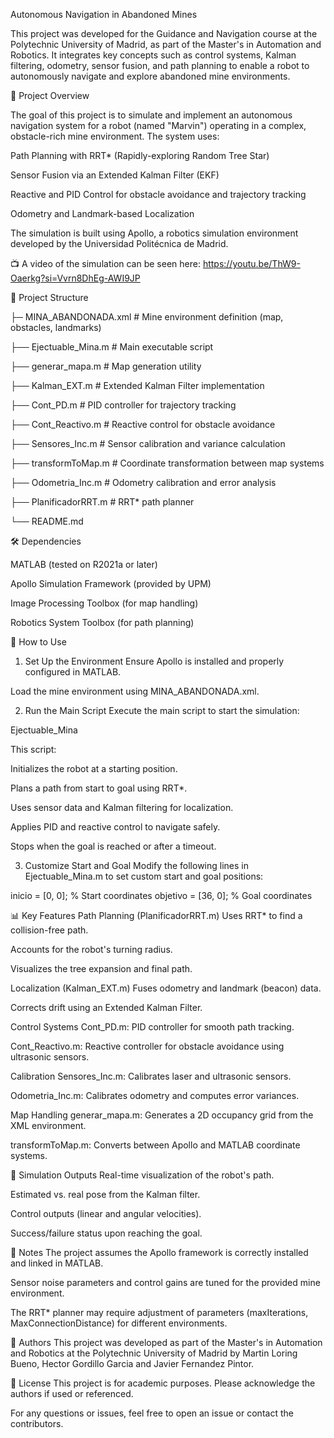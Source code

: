 Autonomous Navigation in Abandoned Mines

This project was developed for the Guidance and Navigation course at the Polytechnic University of Madrid, as part of the Master's in Automation and Robotics. It integrates key concepts such as control systems, Kalman filtering, odometry, sensor fusion, and path planning to enable a robot to autonomously navigate and explore abandoned mine environments.



🚀 Project Overview

The goal of this project is to simulate and implement an autonomous navigation system for a robot (named "Marvin") operating in a complex, obstacle-rich mine environment. The system uses:

Path Planning with RRT* (Rapidly-exploring Random Tree Star)

Sensor Fusion via an Extended Kalman Filter (EKF)

Reactive and PID Control for obstacle avoidance and trajectory tracking

Odometry and Landmark-based Localization

The simulation is built using Apollo, a robotics simulation environment developed by the Universidad Politécnica de Madrid.

📺 A video of the simulation can be seen here: https://youtu.be/ThW9-Oaerkg?si=Vvrn8DhEg-AWI9JP



📁 Project Structure


├─ MINA_ABANDONADA.xml          # Mine environment definition (map, obstacles, landmarks)

├── Ejectuable_Mina.m            # Main executable script

├── generar_mapa.m               # Map generation utility

├── Kalman_EXT.m                 # Extended Kalman Filter implementation

├── Cont_PD.m                    # PID controller for trajectory tracking

├── Cont_Reactivo.m              # Reactive control for obstacle avoidance

├── Sensores_Inc.m               # Sensor calibration and variance calculation

├── transformToMap.m             # Coordinate transformation between map systems

├── Odometria_Inc.m              # Odometry calibration and error analysis

├── PlanificadorRRT.m            # RRT* path planner

└── README.md



🛠️ Dependencies

MATLAB (tested on R2021a or later)

Apollo Simulation Framework (provided by UPM)

Image Processing Toolbox (for map handling)

Robotics System Toolbox (for path planning)


🧭 How to Use
1. Set Up the Environment
Ensure Apollo is installed and properly configured in MATLAB.

Load the mine environment using MINA_ABANDONADA.xml.

2. Run the Main Script
Execute the main script to start the simulation:

Ejectuable_Mina

This script:

Initializes the robot at a starting position.

Plans a path from start to goal using RRT*.

Uses sensor data and Kalman filtering for localization.

Applies PID and reactive control to navigate safely.

Stops when the goal is reached or after a timeout.

3. Customize Start and Goal
Modify the following lines in Ejectuable_Mina.m to set custom start and goal positions:

inicio = [0, 0];          % Start coordinates
objetivo = [36, 0];       % Goal coordinates


📊 Key Features
Path Planning (PlanificadorRRT.m)
Uses RRT* to find a collision-free path.

Accounts for the robot's turning radius.

Visualizes the tree expansion and final path.

Localization (Kalman_EXT.m)
Fuses odometry and landmark (beacon) data.

Corrects drift using an Extended Kalman Filter.

Control Systems
Cont_PD.m: PID controller for smooth path tracking.

Cont_Reactivo.m: Reactive controller for obstacle avoidance using ultrasonic sensors.

Calibration
Sensores_Inc.m: Calibrates laser and ultrasonic sensors.

Odometria_Inc.m: Calibrates odometry and computes error variances.

Map Handling
generar_mapa.m: Generates a 2D occupancy grid from the XML environment.

transformToMap.m: Converts between Apollo and MATLAB coordinate systems.


🧪 Simulation Outputs
Real-time visualization of the robot's path.

Estimated vs. real pose from the Kalman filter.

Control outputs (linear and angular velocities).

Success/failure status upon reaching the goal.



📌 Notes
The project assumes the Apollo framework is correctly installed and linked in MATLAB.

Sensor noise parameters and control gains are tuned for the provided mine environment.

The RRT* planner may require adjustment of parameters (maxIterations, MaxConnectionDistance) for different environments.


👥 Authors
This project was developed as part of the Master's in Automation and Robotics at the Polytechnic University of Madrid by Martin Loring Bueno, Hector Gordillo Garcia and Javier Fernandez Pintor.




📜 License
This project is for academic purposes. Please acknowledge the authors if used or referenced.

For any questions or issues, feel free to open an issue or contact the contributors.
